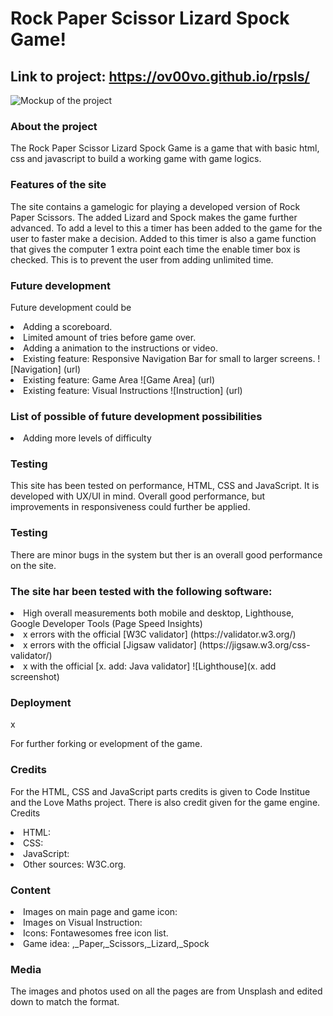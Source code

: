 
# Rock Paper Scissor Lizard Spock Game!

## Link to project: https://ov00vo.github.io/rpsls/
![Mockup of the project](url)

### About the project
The Rock Paper Scissor Lizard Spock Game is a game that with basic html, css and javascript to build a working game with game logics.

### Features of the site
The site contains a gamelogic for playing a developed version of Rock Paper Scissors. The added Lizard and Spock makes the game further advanced. To add a level to this a timer has been added to the game for the user to faster make a decision. Added to this timer is also a game function that gives the computer 1 extra point each time the enable timer box is checked. This is to prevent the user from adding unlimited time.

### Future development
Future development could be
<li> Adding a scoreboard.
<li> Limited amount of tries before game over.
<li> Adding a animation to the instructions or video.   

<li> Existing feature: Responsive Navigation Bar for small to larger screens.
![Navigation] (url)

<li> Existing feature: Game Area
![Game Area] (url)

<li> Existing feature: Visual Instructions
![Instruction] (url)

### List of possible of future development possibilities
<li> Adding more levels of difficulty

### Testing
This site has been tested on performance, HTML, CSS and JavaScript. It is developed with UX/UI in mind. Overall good performance, but improvements in responsiveness could further be applied.

### Testing
There are minor bugs in the system but ther is an overall good performance on the site.

### The site har been tested with the following software:
<li> High overall measurements both mobile and desktop, Lighthouse, Google Developer Tools (Page Speed Insights)
<li> x errors with the official [W3C validator] (https://validator.w3.org/)
<li> x errors with the official [Jigsaw validator] (https://jigsaw.w3.org/css-validator/)
<li> x with the official [x. add: Java validator]
![Lighthouse](x. add screenshot)

### Deployment
x

For further forking or evelopment of the game.

### Credits
For the HTML, CSS and JavaScript parts credits is given to Code Institue and the Love Maths project. There is also credit given for the game engine.
Credits
<li> HTML:
<li> CSS:
<li> JavaScript:
<li> Other sources: W3C.org. 

### Content
<li> Images on main page and game icon:
<li> Images on Visual Instruction: 
<li> Icons: Fontawesomes free icon list. 
<li> Game idea: <https://bigbangtheory.fandom.com/wiki/Rock>,_Paper,_Scissors,_Lizard,_Spock

### Media
The images and photos used on all the pages are from Unsplash and edited down to match the format.